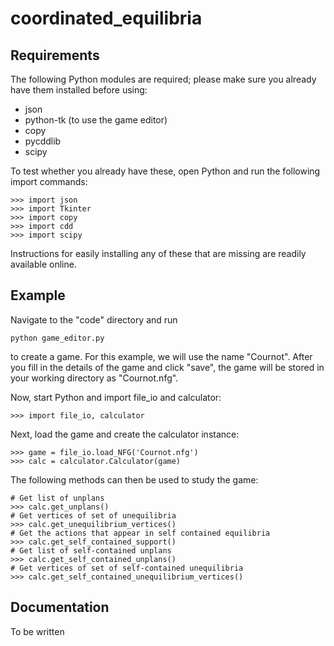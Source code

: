 # coordinated_equilibria



## Requirements

The following Python modules are required; please make sure you already have them installed before using:
* json
* python-tk (to use the game editor)
* copy
* pycddlib
* scipy

To test whether you already have these, open Python and run the following import commands:
~~~
>>> import json
>>> import Tkinter
>>> import copy
>>> import cdd
>>> import scipy
~~~
Instructions for easily installing any of these that are missing are readily available online.


## Example



Navigate to the "code" directory and run
~~~
python game_editor.py
~~~
to create a game. For this example, we will use the name "Cournot". After you fill in the details of the game and click "save", the game will be stored in your working directory as "Cournot.nfg".

Now, start Python and import file_io and calculator:
~~~
>>> import file_io, calculator
~~~

Next, load the game and create the calculator instance:
~~~
>>> game = file_io.load_NFG('Cournot.nfg')
>>> calc = calculator.Calculator(game)
~~~

The following methods can then be used to study the game:
~~~
# Get list of unplans
>>> calc.get_unplans()
# Get vertices of set of unequilibria
>>> calc.get_unequilibrium_vertices()
# Get the actions that appear in self contained equilibria
>>> calc.get_self_contained_support()
# Get list of self-contained unplans
>>> calc.get_self_contained_unplans()
# Get vertices of set of self-contained unequilibria
>>> calc.get_self_contained_unequilibrium_vertices()
~~~


## Documentation

To be written










